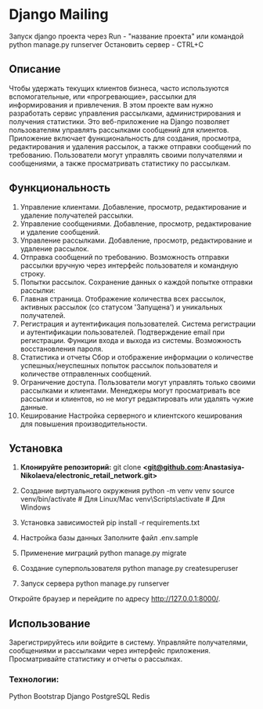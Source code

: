 # Django Mailing
Запуск django проекта через Run - "название проекта" или командой python manage.py runserver
Остановить сервер - CTRL+C

## Описание
Чтобы удержать текущих клиентов бизнеса, часто используются вспомогательные, или «прогревающие», 
рассылки для информирования и привлечения. В этом проекте вам нужно разработать сервис управления рассылками, 
администрирования и получения статистики. Это веб-приложение на Django позволяет пользователям управлять рассылками 
сообщений для клиентов. Приложение включает функциональность для создания, просмотра, редактирования и удаления 
рассылок, а также отправки сообщений по требованию. Пользователи могут управлять своими получателями и сообщениями,
а также просматривать статистику по рассылкам.


## Функциональность
1. Управление клиентами. Добавление, просмотр, редактирование и удаление получателей рассылки.
2. Управление сообщениями. Добавление, просмотр, редактирование и удаление сообщений.
3. Управление рассылками. Добавление, просмотр, редактирование и удаление рассылок.
4. Отправка сообщений по требованию.
Возможность отправки рассылки вручную через интерфейс пользователя и командную строку.
5. Попытки рассылок. Сохранение данных о каждой попытке отправки рассылки:
6. Главная страница. Отображение количества всех рассылок, активных рассылок (со статусом 'Запущена') 
и уникальных получателей.
7. Регистрация и аутентификация пользователей.
Система регистрации и аутентификации пользователей.
Подтверждение email при регистрации.
Функции входа и выхода из системы.
Возможность восстановления пароля.
8. Статистика и отчеты
Сбор и отображение информации о количестве успешных/неуспешных попыток рассылок пользователя 
и количестве отправленных сообщений.
9. Ограничение доступа.
Пользователи могут управлять только своими рассылками и клиентами.
Менеджеры могут просматривать все рассылки и клиентов, но не могут редактировать или удалять чужие данные.
10. Кеширование
Настройка серверного и клиентского кеширования для повышения производительности.

## Установка

1. **Клонируйте репозиторий:**
git clone **<git@github.com:Anastasiya-Nikolaeva/electronic_retail_network.git>**

2. Создание виртуального окружения
python -m venv venv
source venv/bin/activate  # Для Linux/Mac
venv\Scripts\activate  # Для Windows

3. Установка зависимостей
pip install -r requirements.txt

4. Настройка базы данных
Заполните файл .env.sample

5. Применение миграций
python manage.py migrate

6. Создание суперпользователя
python manage.py createsuperuser

7. Запуск сервера
python manage.py runserver

Откройте браузер и перейдите по адресу http://127.0.0.1:8000/.


## Использование
Зарегистрируйтесь или войдите в систему.
Управляйте получателями, сообщениями и рассылками через интерфейс приложения.
Просматривайте статистику и отчеты о рассылках.


### Технологии:
Python
Bootstrap
Django
PostgreSQL
Redis

